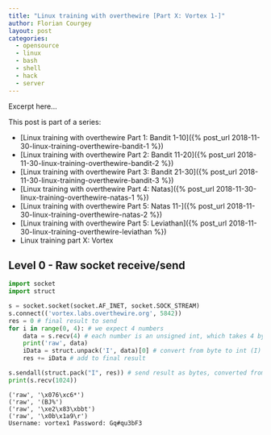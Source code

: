 ```yaml
---
title: "Linux training with overthewire [Part X: Vortex 1-]"
author: Florian Courgey
layout: post
categories:
  - opensource
  - linux
  - bash
  - shell
  - hack
  - server
---
```

Excerpt here...
<!--more-->

This post is part of a series:
- [Linux training with overthewire Part 1: Bandit 1-10]({% post_url 2018-11-30-linux-training-overthewire-bandit-1 %})
- [Linux training with overthewire Part 2: Bandit 11-20]({% post_url 2018-11-30-linux-training-overthewire-bandit-2 %})
- [Linux training with overthewire Part 3: Bandit 21-30]({% post_url 2018-11-30-linux-training-overthewire-bandit-3 %})
- [Linux training with overthewire Part 4: Natas]({% post_url 2018-11-30-linux-training-overthewire-natas-1 %})
- [Linux training with overthewire Part 5: Natas 11-]({% post_url 2018-11-30-linux-training-overthewire-natas-2 %})
- [Linux training with overthewire Part 5: Leviathan]({% post_url 2018-11-30-linux-training-overthewire-leviathan %})
- Linux training part X: Vortex

## Level 0 - Raw socket receive/send
```python
import socket
import struct

s = socket.socket(socket.AF_INET, socket.SOCK_STREAM)
s.connect(('vortex.labs.overthewire.org', 5842))
res = 0 # final result to send
for i in range(0, 4): # we expect 4 numbers
    data = s.recv(4) # each number is an unsigned int, which takes 4 bytes
    print('raw', data)
    iData = struct.unpack('I', data)[0] # convert from byte to int (I)
    res += iData # add to final result

s.sendall(struct.pack("I", res)) # send result as bytes, converted from an int (I)
print(s.recv(1024))
```

```
('raw', '\x076\xc6*')
('raw', '(BJ%')
('raw', '\xe2\x83\xbbt')
('raw', '\x0b\x1a9\r')
Username: vortex1 Password: Gq#qu3bF3
```
